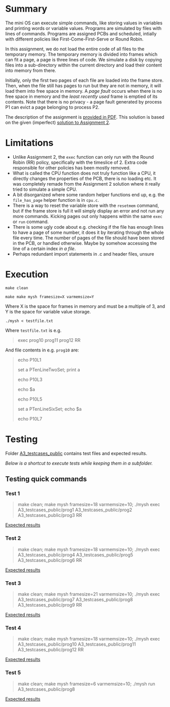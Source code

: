 # Summary

The mini OS can execute simple commands, like storing values in variables and printing words or variable values. Programs are simulated by files with lines of commands. Programs are assigned PCBs and scheduled, intially with different policies like First-Come-First-Serve or Round Robin.

In this assignment, we do not load the entire code of all files to the temporary memory. The temporary memory is divided into frames which can fit a page, a page is three lines of code. We simulate a disk by copying files into a sub-directory within the current directory and load their content into memory from there.

Initially, only the first two pages of each file are loaded into the frame store. Then, when the file still has pages to run but they are not in memory, it will load them into free space in memory. A *page fault* occurs when there is no free space in memory and the *least recently used* frame is emptied of its contents. Note that there is no privacy - a page fault generated by process P1 can evict a page belonging to process P2.

The description of the assignment is [provided in PDF](./Assignment3Winter2022.pdf). 
This solution is based on the given (imperfect) [solution to Assignment 2](./A2Solution/).


# Limitations
* Unlike Assignment 2, the `exec` function can only run with the Round Robin (RR) policy, specifically with the timeslice of 2. Extra code responsible for other policies has been mostly removed.
* What is called the CPU function does not truly function like a CPU, it directly changes the properties of the PCB, there is no loading etc. It was completely remade from the Assignment 2 solution where it really tried to simulate a simple CPU.
* A bit disorganized where some random helper functions end up, e.g. the `file_has_page` helper function is in `cpu.c`.
* There is a way to reset the variable store with the `resetmem` command, but if the frame store is full it will simply display an error and not run any more commands. Kicking pages out only happens within the same `exec` or `run` command.
* There is some ugly code about e.g. checking if the file has enough lines to have a page of some number, it does it by iterating through the whole file every time. The number of pages of the file should have been stored in the PCB, or handled otherwise. Maybe by somehow accessing the line of a certain index *in a file*. 
* Perhaps redundant import statements in .c and header files, unsure


# Execution

`make clean`

`make make mysh framesize=X varmemsize=Y`

Where X is the space for frames in memory and must be a multiple of 3, and Y is the space for variable value storage.

`./mysh < testfile.txt`

Where `testfile.txt` is e.g.
> exec prog10 prog11 prog12 RR

And file contents in e.g. `prog10` are:
<blockquote>

echo P10L1

set a PTenLineTwoSet; print a

echo P10L3

echo $a

echo P10L5

set a PTenLineSixSet; echo $a

echo P10L7
</blockquote>



# Testing
Folder [A3_testcases_public](./A3_testcases_public/) contains test files and expected results.

*Below is a shortcut to execute tests while keeping them in a subfolder.*


## Testing quick commands
### Test 1

<blockquote> 
make clean; make mysh framesize=18 varmemsize=10; ./mysh
exec A3_testcases_public/prog1 A3_testcases_public/prog2 A3_testcases_public/prog3 RR
</blockquote>

[Expected results](./A3_testcases_public/tc1_result)

### Test 2

<blockquote> 
make clean; make mysh framesize=18 varmemsize=10; ./mysh
exec A3_testcases_public/prog4 A3_testcases_public/prog5 A3_testcases_public/prog6 RR
</blockquote>

[Expected results](./A3_testcases_public/tc2_result)

### Test 3

<blockquote> 
make clean; make mysh framesize=21 varmemsize=10; ./mysh
exec A3_testcases_public/prog7 A3_testcases_public/prog8 A3_testcases_public/prog9 RR
</blockquote>

[Expected results](./A3_testcases_public/tc3_result)

### Test 4

<blockquote> 
make clean; make mysh framesize=18 varmemsize=10; ./mysh
exec A3_testcases_public/prog10 A3_testcases_public/prog11 A3_testcases_public/prog12 RR
</blockquote>

[Expected results](./A3_testcases_public/tc4_result)

### Test 5

<blockquote> 
make clean; make mysh framesize=6 varmemsize=10; ./mysh
run A3_testcases_public/prog8
</blockquote>

[Expected results](./A3_testcases_public/tc5_result)